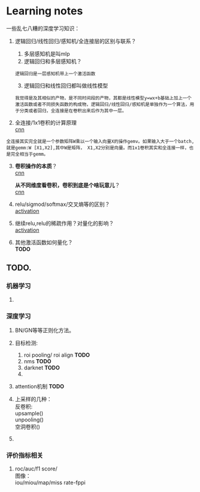 # Learning notes  
一些乱七八糟的深度学习知识：    
1. 逻辑回归/线性回归/感知机/全连接层的区别与联系？   
    1. 多层感知机是叫mlp  
    2. 逻辑回归和多层感知机？   
    ```
    逻辑回归是一层感知机带上一个激活函数
    ```   
    3. 逻辑回归和线性回归都叫做线性模型   

    ```  
   我觉得是及其相似的产物，是不同时间段的产物，其都是线性模型y=wx+b基础上加上一个激活函数或者不同损失函数的构成物，逻辑回归/线性回归/感知机是单独作为一个算法，用于分类或者回归，全连接是在卷积出来后作为其中一层。
    ``` 
2. 全连接/1x1卷积的计算原理    
    [cnn](./cnn.md) 
```
全连接其实完全就是一个参数矩阵W乘以一个输入向量X的操作gemv。如果输入大于一个batch,就是gemm:W [X1,X2],其中W是矩阵， X1,X2分别是向量。而1x1卷积其实和全连接一样，也是完全相当于gemm。
```

3. **卷积操作的本质**？  
    [cnn](./cnn.md)

    **从不同维度看卷积，卷积到底是个啥玩意儿**？    
    [cnn](./cnn.md)   


4. relu/sigmod/softmax/交叉熵等的区别？   
    [activation](./activation_loss.md)

5. 继续relu,relu的稀疏作用？对量化的影响？  
    [activation](./activation_loss.md)

6. 其他激活函数如何量化？  
    **TODO**


## TODO.
### 机器学习
1. 

### 深度学习
1. BN/GN等等正则化方法。
2. 目标检测:    
    1. roi pooling/ roi align **TODO**
    2. nms  **TODO**
    3. darknet  **TODO** 
    4. 
3. attention机制 **TODO**

4. 上采样的几种：  
    反卷积:    
    upsample()  
    unpooling()  
    空洞卷积()  

5. 

### 评价指标相关
1. roc/auc/f1 score/  
   图像：  
   iou/miou/map/miss rate-fppi  






